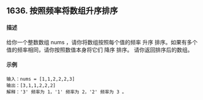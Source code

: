 ## 1636. 按照频率将数组升序排序
#### 描述
给你一个整数数组 nums ，请你将数组按照每个值的频率 升序 排序。如果有多个值的频率相同，请你按照数值本身将它们 降序 排序。 
请你返回排序后的数组。

#### 示例
```
输入：nums = [1,1,2,2,2,3]
输出：[3,1,1,2,2,2]
解释：'3' 频率为 1，'1' 频率为 2，'2' 频率为 3 。
```
